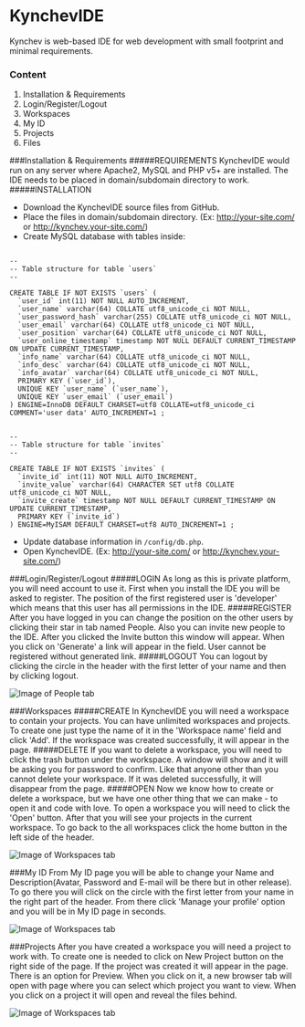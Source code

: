 # KynchevIDE
Kynchev is web-based IDE for web development with small footprint and minimal requirements.

### Content
1. Installation & Requirements
2. Login/Register/Logout
3. Workspaces
4. My ID
5. Projects
6. Files

###Installation & Requirements
#####REQUIREMENTS
KynchevIDE would run on any server where Apache2, MySQL and PHP v5+ are installed. The IDE needs to be placed in domain/subdomain directory to work.
#####INSTALLATION
* Download the KynchevIDE source files from GitHub.
* Place the files in domain/subdomain directory. (Ex: http://your-site.com/ or http://kynchev.your-site.com/)
* Create MySQL database with tables inside:
```

--
-- Table structure for table `users`
--

CREATE TABLE IF NOT EXISTS `users` (
  `user_id` int(11) NOT NULL AUTO_INCREMENT,
  `user_name` varchar(64) COLLATE utf8_unicode_ci NOT NULL,
  `user_password_hash` varchar(255) COLLATE utf8_unicode_ci NOT NULL,
  `user_email` varchar(64) COLLATE utf8_unicode_ci NOT NULL,
  `user_position` varchar(64) COLLATE utf8_unicode_ci NOT NULL,
  `user_online_timestamp` timestamp NOT NULL DEFAULT CURRENT_TIMESTAMP ON UPDATE CURRENT_TIMESTAMP,
  `info_name` varchar(64) COLLATE utf8_unicode_ci NOT NULL,
  `info_desc` varchar(64) COLLATE utf8_unicode_ci NOT NULL,
  `info_avatar` varchar(64) COLLATE utf8_unicode_ci NOT NULL,
  PRIMARY KEY (`user_id`),
  UNIQUE KEY `user_name` (`user_name`),
  UNIQUE KEY `user_email` (`user_email`)
) ENGINE=InnoDB DEFAULT CHARSET=utf8 COLLATE=utf8_unicode_ci COMMENT='user data' AUTO_INCREMENT=1 ;
```
```

--
-- Table structure for table `invites`
--

CREATE TABLE IF NOT EXISTS `invites` (
  `invite_id` int(11) NOT NULL AUTO_INCREMENT,
  `invite_value` varchar(64) CHARACTER SET utf8 COLLATE utf8_unicode_ci NOT NULL,
  `invite_create` timestamp NOT NULL DEFAULT CURRENT_TIMESTAMP ON UPDATE CURRENT_TIMESTAMP,
  PRIMARY KEY (`invite_id`)
) ENGINE=MyISAM DEFAULT CHARSET=utf8 AUTO_INCREMENT=1 ;
```
* Update database information in `/config/db.php`. 
* Open KynchevIDE. (Ex: http://your-site.com/ or http://kynchev.your-site.com/)

###Login/Register/Logout
#####LOGIN
As long as this is private platform, you will need account to use it. First when you install the IDE you will be asked to register. The position of the first registered user is 'developer' which means that this user has all permissions in the IDE. 
#####REGISTER
After you have logged in you can change the position on the other users by clicking their star in tab named People. Also you can invite new people to the IDE. After you clicked the Invite button this window will appear. When you click on 'Generate' a link will appear in the field. User cannot be registered without generated link.
#####LOGOUT
You can logout by clicking the circle in the header with the first letter of your name and then by clicking logout.

![Image of People tab](http://developer.kynchev.eu/github_images/people.PNG)

###Workspaces
#####CREATE
In KynchevIDE you will need a workspace to contain your projects. You can have unlimited workspaces and projects. To create one just type the name of it in the 'Workspace name' field and click 'Add'. If the workspace was created successfully, it will appear in the page.
#####DELETE
If you want to delete a workspace, you will need to click the trash button under the workspace. A window will show and it will be asking you for password to confirm. Like that anyone other than you cannot delete your workspace. If it was deleted successfully, it will disappear from the page.
#####OPEN
Now we know how to create or delete a workspace, but we have one other thing that we can make - to open it and code with love. To open a workspace you will need to click the 'Open' button. After that you will see your projects in the current workspace. To go back to the all workspaces click the home button in the left side of the header.

![Image of Workspaces tab](http://developer.kynchev.eu/github_images/workspaces.PNG)

###My ID
From My ID page you will be able to change your Name and Description(Avatar, Password and E-mail will be there but in other release). To go there you will click on the circle with the first letter from your name in the right part of the header. From there click 'Manage your profile' option and you will be in My ID page in seconds.

![Image of Workspaces tab](http://developer.kynchev.eu/github_images/my-id.PNG)

###Projects
After you have created a workspace you will need a project to work with. To create one is needed to click on New Project button on the right side of the page. If the project was created it will appear in the page. There is an option for Preview. When you click on it, a new browser tab will open with page where you can select which project you want to view. When you click on a project it will open and reveal the files behind.

![Image of Workspaces tab](http://developer.kynchev.eu/github_images/workspace.PNG)
